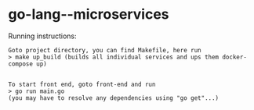 # go-lang--microservices


Running instructions:

    Goto project directory, you can find Makefile, here run
    > make up_build (builds all individual services and ups them docker-compose up)


    To start front end, goto front-end and run 
    > go run main.go 
    (you may have to resolve any dependencies using "go get"...)
